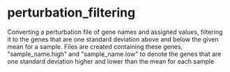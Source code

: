 # perturbation_filtering
Converting a perturbation file of gene names and assigned values, filtering it to the genes that are one standard deviation above and below the given mean for a sample. Files are created containing these genes, "sample_name.high" and "sample_name.low" to denote the genes that are one standard deviation higher and lower than the mean for each sample
